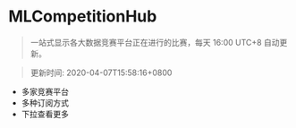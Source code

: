 # MLCompetitionHub

> 一站式显示各大数据竞赛平台正在进行的比赛，每天 16:00 UTC+8 自动更新。
  
> 更新时间: 2020-04-07T15:58:16+0800 

* 多家竞赛平台
* 多种订阅方式
* 下拉查看更多